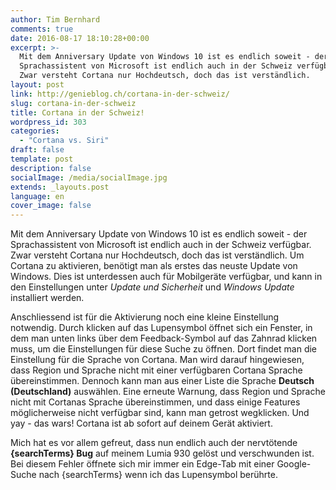 ```yaml
---
author: Tim Bernhard
comments: true
date: 2016-08-17 18:10:28+00:00
excerpt: >-
  Mit dem Anniversary Update von Windows 10 ist es endlich soweit - der
  Sprachassistent von Microsoft ist endlich auch in der Schweiz verfügbar.
  Zwar versteht Cortana nur Hochdeutsch, doch das ist verständlich.
layout: post
link: http://genieblog.ch/cortana-in-der-schweiz/
slug: cortana-in-der-schweiz
title: Cortana in der Schweiz!
wordpress_id: 303
categories:
  - "Cortana vs. Siri"
draft: false
template: post
description: false
socialImage: /media/socialImage.jpg
extends: _layouts.post
language: en
cover_image: false
---
```


Mit dem Anniversary Update von Windows 10 ist es endlich soweit - der Sprachassistent von Microsoft ist endlich auch in der Schweiz verfügbar.
Zwar versteht Cortana nur Hochdeutsch, doch das ist verständlich.
Um Cortana zu aktivieren, benötigt man als erstes das neuste Update von Windows.
Dies ist unterdessen auch für Mobilgeräte verfügbar, und kann in den Einstellungen unter _Update und Sicherheit_ und _Windows Update_ installiert werden. 

Anschliessend ist für die Aktivierung noch eine kleine Einstellung notwendig.
Durch klicken auf das Lupensymbol öffnet sich ein Fenster, in dem man unten links über dem Feedback-Symbol auf das Zahnrad klicken muss, um die Einstellungen für diese Suche zu öffnen.
Dort findet man die Einstellung für die Sprache von Cortana.
Man wird darauf hingewiesen, dass Region und Sprache nicht mit einer verfügbaren Cortana Sprache übereinstimmen.
Dennoch kann man aus einer Liste die Sprache **Deutsch (Deutschland)** auswählen.
Eine erneute Warnung, dass Region und Sprache nicht mit Cortanas Sprache übereinstimmen, und dass einige Features möglicherweise nicht verfügbar sind, kann man getrost wegklicken.
Und yay - das wars! Cortana ist ab sofort auf deinem Gerät aktiviert.

Mich hat es vor allem gefreut, dass nun endlich auch der nervtötende **{searchTerms} Bug** auf meinem Lumia 930 gelöst und verschwunden ist.
Bei diesem Fehler öffnete sich mir immer ein Edge-Tab mit einer Google-Suche nach {searchTerms} wenn ich das Lupensymbol berührte.
